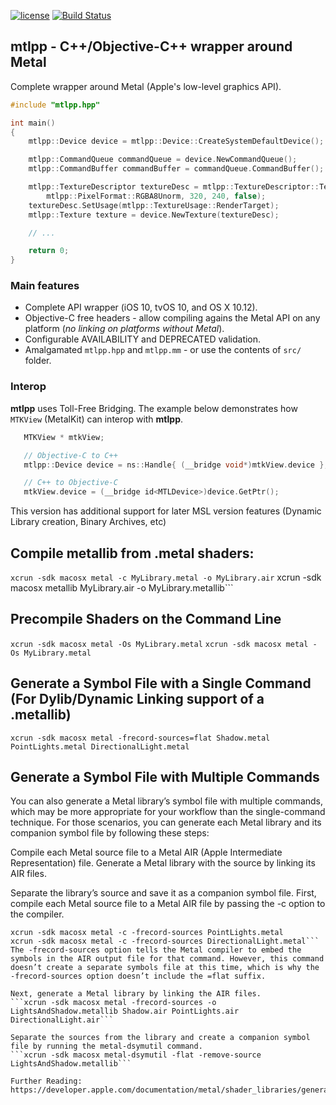 [![license](https://img.shields.io/github/license/mashape/apistatus.svg)](https://github.com/naleksiev/mtlpp/blob/master/LICENSE)
[![Build Status](https://travis-ci.org/naleksiev/mtlpp.svg?branch=master)](https://travis-ci.org/naleksiev/mtlpp)
## mtlpp - C++/Objective-C++ wrapper around Metal

Complete wrapper around Metal (Apple's low-level graphics API).

```c++
#include "mtlpp.hpp"

int main()
{
    mtlpp::Device device = mtlpp::Device::CreateSystemDefaultDevice();

    mtlpp::CommandQueue commandQueue = device.NewCommandQueue();
    mtlpp::CommandBuffer commandBuffer = commandQueue.CommandBuffer();

    mtlpp::TextureDescriptor textureDesc = mtlpp::TextureDescriptor::Texture2DDescriptor(
        mtlpp::PixelFormat::RGBA8Unorm, 320, 240, false);
    textureDesc.SetUsage(mtlpp::TextureUsage::RenderTarget);
    mtlpp::Texture texture = device.NewTexture(textureDesc);

    // ...

    return 0;
}
```

### Main features
 * Complete API wrapper (iOS 10, tvOS 10, and OS X 10.12).
 * Objective-C free headers - allow compiling agains the Metal API on any platform (*no linking on platforms without Metal*).
 * Configurable AVAILABILITY and DEPRECATED validation.
 * Amalgamated ```mtlpp.hpp``` and ```mtlpp.mm``` - or use the contents of ```src/``` folder.


### Interop
 **mtlpp** uses Toll-Free Bridging. The example below demonstrates how ```MTKView``` (MetalKit) can interop with **mtlpp**.
 ```objective-c
    MTKView * mtkView;

    // Objective-C to C++
    mtlpp::Device device = ns::Handle{ (__bridge void*)mtkView.device };

    // C++ to Objective-C
    mtkView.device = (__bridge id<MTLDevice>)device.GetPtr();
```

This version has additional support for later MSL version features (Dynamic Library creation, Binary Archives, etc)

## Compile metallib from .metal shaders:
```xcrun -sdk macosx metal -c MyLibrary.metal -o MyLibrary.air```
   xcrun -sdk macosx metallib MyLibrary.air   -o MyLibrary.metallib```

## Precompile Shaders on the Command Line
```xcrun -sdk macosx metal -Os MyLibrary.metal```
```xcrun -sdk macosx metal -Os MyLibrary.metal```

## Generate a Symbol File with a Single Command (For Dylib/Dynamic Linking support of a .metallib)
```xcrun -sdk macosx metal -frecord-sources=flat Shadow.metal PointLights.metal DirectionalLight.metal```

## Generate a Symbol File with Multiple Commands
You can also generate a Metal library’s symbol file with multiple commands, which may be more appropriate for your workflow than the single-command technique. 
For those scenarios, you can generate each Metal library and its companion symbol file by following these steps:

Compile each Metal source file to a Metal AIR (Apple Intermediate Representation) file.
Generate a Metal library with the source by linking its AIR files.

Separate the library’s source and save it as a companion symbol file.
First, compile each Metal source file to a Metal AIR file by passing the -c option to the compiler.

```xcrun -sdk macosx metal -c -frecord-sources Shadow.metal
xcrun -sdk macosx metal -c -frecord-sources PointLights.metal
xcrun -sdk macosx metal -c -frecord-sources DirectionalLight.metal```
The -frecord-sources option tells the Metal compiler to embed the symbols in the AIR output file for that command. However, this command doesn’t create a separate symbols file at this time, which is why the -frecord-sources option doesn’t include the =flat suffix.

Next, generate a Metal library by linking the AIR files.
```xcrun -sdk macosx metal -frecord-sources -o LightsAndShadow.metallib Shadow.air PointLights.air DirectionalLight.air```

Separate the sources from the library and create a companion symbol file by running the metal-dsymutil command.
```xcrun -sdk macosx metal-dsymutil -flat -remove-source LightsAndShadow.metallib```

Further Reading: https://developer.apple.com/documentation/metal/shader_libraries/generating_and_loading_a_metal_library_symbol_file
